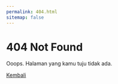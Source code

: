 ```yaml
---
permalink: 404.html
sitemap: false
---
```

# 404 Not Found

Ooops. Halaman yang kamu tuju tidak ada.

[Kembali](/)
